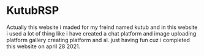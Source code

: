 # KutubRSP
Actually this website i maded for my freind named kutub and in this website i used a lot of thing like i have created a chat platform and image uploading platform gallery creating platform and al. just having fun cuz i completed this website on april 28 2021.
